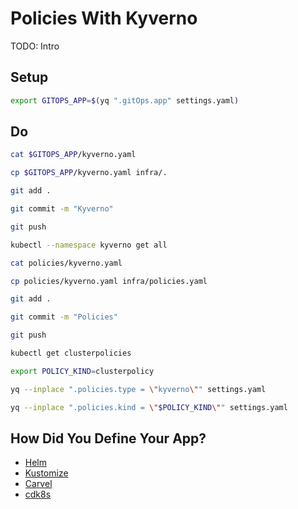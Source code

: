 # Policies With Kyverno

TODO: Intro

## Setup

```bash
export GITOPS_APP=$(yq ".gitOps.app" settings.yaml)
```

## Do

```bash
cat $GITOPS_APP/kyverno.yaml

cp $GITOPS_APP/kyverno.yaml infra/.

git add . 

git commit -m "Kyverno"

git push

kubectl --namespace kyverno get all

cat policies/kyverno.yaml

cp policies/kyverno.yaml infra/policies.yaml

git add .

git commit -m "Policies"

git push

kubectl get clusterpolicies

export POLICY_KIND=clusterpolicy

yq --inplace ".policies.type = \"kyverno\"" settings.yaml

yq --inplace ".policies.kind = \"$POLICY_KIND\"" settings.yaml
```

## How Did You Define Your App?

* [Helm](helm.md)
* [Kustomize](kustomize.md)
* [Carvel](carvel.md)
* [cdk8s](cdk8s.md)
